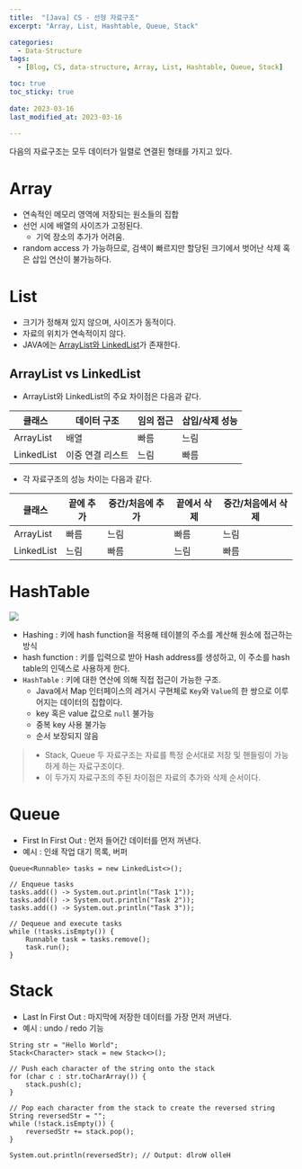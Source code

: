 ```yaml
---
title:  "[Java] CS - 선형 자료구조"
excerpt: "Array, List, Hashtable, Queue, Stack"

categories:
  - Data-Structure
tags:
  - [Blog, CS, data-structure, Array, List, Hashtable, Queue, Stack]

toc: true
toc_sticky: true
 
date: 2023-03-16
last_modified_at: 2023-03-16

---
```


다음의 자료구조는 모두 데이터가 일렬로 연결된 형태를 가지고 있다.
# Array
- 연속적인 메모리 영역에 저장되는 원소들의 집합
- 선언 시에 배열의 사이즈가 고정된다.
	- 기억 장소의 추가가 어려움.
- random access 가 가능하므로, 검색이 빠르지만 할당된 크기에서 벗어난 삭제 혹은 삽입 연산이 불가능하다.

# List
- 크기가 정해져 있지 않으며, 사이즈가 동적이다.
- 자료의 위치가 연속적이지 않다.
- JAVA에는 [ArrayList와 LinkedList](obsidian://open?vault=cs-study&file=yelm-212%2FJAVA%2FString%2C%20List%2C%20Map#List)가 존재한다.

## ArrayList vs LinkedList

- ArrayList와 LinkedList의 주요 차이점은 다음과 같다.


| 클래스     | 데이터 구조      | 임의 접근 | 삽입/삭제 성능 |
| ---------- | ---------------- | --------- | -------------- |
| ArrayList  | 배열             | 빠름      | 느림           |
| LinkedList | 이중 연결 리스트 | 느림      | 빠름           |

- 각 자료구조의 성능 차이는 다음과 같다.

| 클래스     | 끝에 추가 | 중간/처음에 추가 | 끝에서 삭제 | 중간/처음에서 삭제 |
| ---------- | --------- | ---------------- | ----------- | ------------------ |
| ArrayList  | 빠름      | 느림             | 빠름        | 느림               |
| LinkedList | 느림      | 빠름             | 느림        | 빠름               |


# HashTable
![](https://upload.wikimedia.org/wikipedia/commons/thumb/7/7d/Hash_table_3_1_1_0_1_0_0_SP.svg/1024px-Hash_table_3_1_1_0_1_0_0_SP.svg.png)
- Hashing : 키에 hash function을 적용해 테이블의 주소를 계산해 원소에 접근하는 방식
-  hash function : 키를 입력으로 받아 Hash address를 생성하고, 이 주소를 hash table의 인덱스로 사용하게 한다.
- `HashTable` : 키에 대한 연산에 의해 직접 접근이 가능한 구조.
	- Java에서 Map 인터페이스의 레거시 구현체로 `Key`와 `Value`의 한 쌍으로 이루어지는 데이터의 집합이다.
	- key 혹은 value 값으로 `null` 불가능
	- 중복 key 사용 불가능
	- 순서 보장되지 않음

> - Stack, Queue 두 자료구조는 자료를 특정 순서대로 저장 및 핸들링이 가능하게 하는 자료구조이다.
> - 이 두가지 자료구조의 주된 차이점은 자료의 추가와 삭제 순서이다.


# Queue
- First In First Out : 먼저 들어간 데이터를 먼저 꺼낸다.
- 예시 : 인쇄 작업 대기 목록, 버퍼

```
Queue<Runnable> tasks = new LinkedList<>();

// Enqueue tasks
tasks.add(() -> System.out.println("Task 1"));
tasks.add(() -> System.out.println("Task 2"));
tasks.add(() -> System.out.println("Task 3"));

// Dequeue and execute tasks
while (!tasks.isEmpty()) {
    Runnable task = tasks.remove();
    task.run();
}
```


# Stack

- Last In First Out : 마지막에 저장한 데이터를 가장 먼저 꺼낸다. 
- 예시 : undo / redo 기능


```
String str = "Hello World";
Stack<Character> stack = new Stack<>();

// Push each character of the string onto the stack
for (char c : str.toCharArray()) {
    stack.push(c);
}

// Pop each character from the stack to create the reversed string
String reversedStr = "";
while (!stack.isEmpty()) {
    reversedStr += stack.pop();
}

System.out.println(reversedStr); // Output: dlroW olleH

```